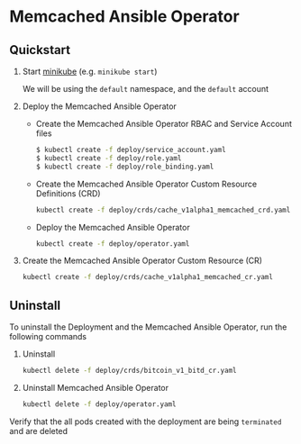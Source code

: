 # Memcached Ansible Operator

## Quickstart

1. Start [minikube](https://kubernetes.io/docs/tasks/tools/install-minikube/) (e.g. `minikube start`)

    We will be using the `default` namespace, and the `default` account

1. Deploy the Memcached Ansible Operator

    * Create the Memcached Ansible Operator RBAC and Service Account files
        ```bash
        $ kubectl create -f deploy/service_account.yaml
        $ kubectl create -f deploy/role.yaml
        $ kubectl create -f deploy/role_binding.yaml
        ```

    * Create the Memcached Ansible Operator Custom Resource Definitions (CRD)
        ```bash
        kubectl create -f deploy/crds/cache_v1alpha1_memcached_crd.yaml
        ```
    * Deploy the Memcached Ansible Operator
        ```bash
        kubectl create -f deploy/operator.yaml
        ```

1. Create the Memcached Ansible Operator Custom Resource (CR)

    ```bash
    kubectl create -f deploy/crds/cache_v1alpha1_memcached_cr.yaml
    ```

## Uninstall

To uninstall the Deployment and the Memcached Ansible Operator, run the following commands

1. Uninstall
    ```bash
    kubectl delete -f deploy/crds/bitcoin_v1_bitd_cr.yaml
    ```
1. Uninstall Memcached Ansible Operator
    ```bash
    kubectl delete -f deploy/operator.yaml
    ```

Verify that the all pods created with the deployment are being `terminated` and are deleted
